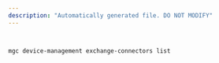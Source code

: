 ```yaml
---
description: "Automatically generated file. DO NOT MODIFY"
---
```


```bash


mgc device-management exchange-connectors list

```